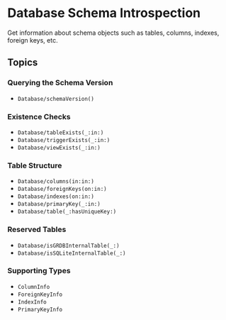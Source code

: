 # Database Schema Introspection

Get information about schema objects such as tables, columns, indexes, foreign keys, etc.

## Topics

### Querying the Schema Version

- ``Database/schemaVersion()``

### Existence Checks

- ``Database/tableExists(_:in:)``
- ``Database/triggerExists(_:in:)``
- ``Database/viewExists(_:in:)``

### Table Structure

- ``Database/columns(in:in:)``
- ``Database/foreignKeys(on:in:)``
- ``Database/indexes(on:in:)``
- ``Database/primaryKey(_:in:)``
- ``Database/table(_:hasUniqueKey:)``

### Reserved Tables

- ``Database/isGRDBInternalTable(_:)``
- ``Database/isSQLiteInternalTable(_:)``

### Supporting Types

- ``ColumnInfo``
- ``ForeignKeyInfo``
- ``IndexInfo``
- ``PrimaryKeyInfo``
